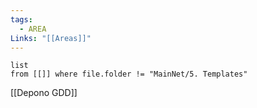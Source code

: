 ```yaml
---
tags:
  - AREA
Links: "[[Areas]]"
---
```

```dataview
list
from [[]] where file.folder != "MainNet/5. Templates"
```

[[Depono GDD]]